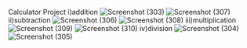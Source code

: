 Calculator Project
i)addition
![Screenshot (303)](https://github.com/user-attachments/assets/8bf2f713-2b10-4c1d-89dd-7818146ce914)
![Screenshot (307)](https://github.com/user-attachments/assets/b7587275-2d7c-4551-b3e9-1506ebd156d6)
ii)subtraction
![Screenshot (306)](https://github.com/user-attachments/assets/e7bba65c-51de-4f69-891e-7ef48175e07e)
![Screenshot (308)](https://github.com/user-attachments/assets/7920dfd7-09f7-4799-ab71-a73b4100990f)
iii)multiplication
![Screenshot (309)](https://github.com/user-attachments/assets/a0f7c57c-c38e-4cb1-af85-6eaca408cc8a)
![Screenshot (310)](https://github.com/user-attachments/assets/9eb41d98-888f-4809-b6bd-deb0e058fec0)
iv)division
![Screenshot (304)](https://github.com/user-attachments/assets/443d7061-b89b-44d9-9c58-9d1d1eff9583)
![Screenshot (305)](https://github.com/user-attachments/assets/494b6961-a614-40b4-a6ec-be4b0b2a9243)
